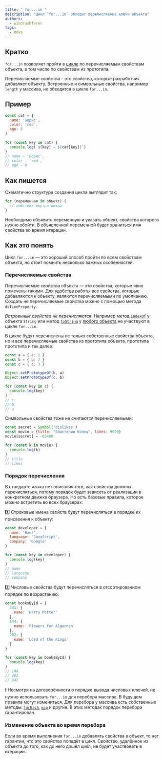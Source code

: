 ```yaml
---
title: "`for...in`"
description: "Цикл `for...in` обходит перечисляемые ключи объекта"
authors:
  - windrushfarer
tags:
  - doka
---
```


## Кратко

`for...in` позволяет пройти в [цикле](/js/loop/) по перечисляемым свойствам объекта, в том числе по свойствам из прототипа.

Перечисляемые свойства – это свойства, которые разработчик добавляет объекту. Встроенные и символьные свойства, например `length` у массива, не обходятся в цикле `for...in`.

## Пример

```js
const cat = {
  name: 'Борис',
  color: 'red',
  age: 8
}

for (const key in cat) {
  console.log(`${key} – ${cat[key]}`)
}
// name – 'Борис',
// color – 'red',
// age – 8
```

## Как пишется

Схематично структура создания цикла выглядит так:

```js
for (переменная in объект) {
  // действия внутри цикла
}
```

Необходимо объявить переменную и указать объект, свойства которого нужно обойти. В объявленной переменной будет храниться имя свойства во время итерации.


## Как это понять

Цикл `for...in` — это хороший способ пройти по всем свойствам объекта, но стоит помнить несколько важных особенностей.

### Перечисляемые свойства

Перечисляемые свойства объекта — это свойства, которые явно помечены такими. Для удобства работы все свойства, которые добавляются к объекту, являются перечисляемыми по умолчанию. Создать не перечисляемые свойства можно с помощью метода `defineProperty`.

_Встроенные свойства не перечисляются_. Например метод [`indexOf`](/js/index-of/) у объекта `String` или метод [`toString`](/js/object-tostring/) у [любого объекта](/js/objects-objects-everywhere/) не участвуют в цикле `for...in`.

В цикле будут перечислены не только собственные свойства объекта, но и все перечисляемые свойства из прототипа объекта, прототипа прототипа и так далее:

```js
const a = { a: 1 }
const b = { b: 2 }
const c = { c: 3 }

Object.setPrototypeOf(b, a)
Object.setPrototypeOf(c, b)

for (const key in c) {
  console.log(key)
}
// c
// b
// a
```

Символьные свойства тоже не считаются перечисляемыми:

```js
const secret = Symbol('dislikes')
const movie = {title: "Властелин Колец", likes: 9999}
movie[secret] = -65400

for (const k in movie) {
  console.log(k)
}
// title
// likes
```

### Порядок перечисления

В стандарте языка нет описания того, как свойства должны перечисляться, потому порядок будет зависеть от реализации в конкретном движке браузера. Но есть базовые правила, которое можно встретить во всех браузерах:

1️⃣ Строковые имена свойств будут перечисляться в порядке их присвоения к объекту:

```js
const developer = {
  name: 'Ваня',
  language: 'JavaScript',
  company: 'Google'
}

for (const key in developer) {
  console.log(key)
}
// name
// language
// company
```

2️⃣ Числовые свойства будут перечисляться в отсортированном порядке по возрастанию:

```js
const booksById = {
  341: {
    name: 'Harry Potter'
  },
  144: {
    name: 'Flowers for Algernon'
  },
  202: {
    name: 'Lord of the Rings'
  }
}

for (const key in booksById) {
  console.log(key)
}
// 144
// 202
// 341
```

<aside>

❗️ Несмотря на договорённости о порядке вывода числовых ключей, не нужно использовать `for...in` для перебора массива. В будущем правила могут измениться. Для перебора у массива есть собственные методы: [`forEach`](/js/array-foreach/), [`map`](/js/array-map/) и другие. В этих методах порядок перебора гарантирован.

</aside>

### Изменение объекта во время перебора

Если во время выполнения `for...in` добавлять свойства в объект, то нет гарантии, что это свойство попадёт в цикл. Свойство, удалённое из объекта до того, как до него дошёл цикл, не будет участвовать в итерации.
